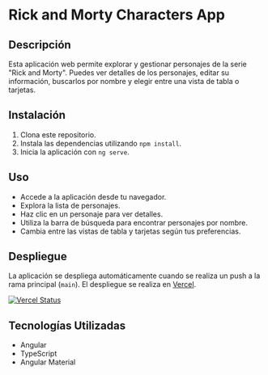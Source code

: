 # Rick and Morty Characters App

## Descripción

Esta aplicación web permite explorar y gestionar personajes de la serie "Rick and Morty". Puedes ver detalles de los personajes, editar su información, buscarlos por nombre y elegir entre una vista de tabla o tarjetas.

## Instalación

1. Clona este repositorio.
2. Instala las dependencias utilizando `npm install`.
3. Inicia la aplicación con `ng serve`.

## Uso

- Accede a la aplicación desde tu navegador.
- Explora la lista de personajes.
- Haz clic en un personaje para ver detalles.
- Utiliza la barra de búsqueda para encontrar personajes por nombre.
- Cambia entre las vistas de tabla y tarjetas según tus preferencias.

## Despliegue

La aplicación se despliega automáticamente cuando se realiza un push a la rama principal (`main`). El despliegue se realiza en [Vercel](https://www.netlify.com/).

[![Vercel Status](https://prueba-t-cnica-up-spain-92xfmwzzk-rodrigomc.vercel.app)](https://vercel.com/rodrigomcm/prueba-t-cnica-up-spain/92xfmwzzk)

## Tecnologías Utilizadas

- Angular
- TypeScript
- Angular Material
